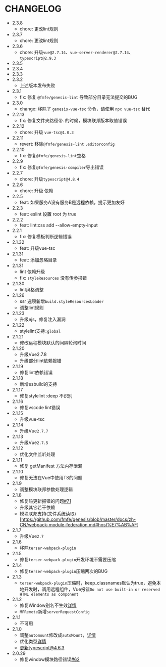 # CHANGELOG
- 2.3.8
  - chore: 更改lint规则
- 2.3.7
  - chore: 更改lint规则
- 2.3.6
  - chore: 升级`vue@2.7.14`、`vue-server-renderer@2.7.14`、`typescript@2.9.3`
- 2.3.5
- 2.3.4
- 2.3.3
- 2.3.2
  - 上述版本发布失败
- 2.3.1
  - fix: 修复 `@fmfe/genesis-lint` 导致部分目录无法提交的BUG
- 2.3.0
  - change: 移除了 `genesis-vue-tsc` 命令，请使用 `npx vue-tsc` 替代
- 2.2.13
  - fix: 修复文件夹路径带`.`的时候，模块联邦版本取值错误
- 2.2.12
  - chore: 升级 `vue-tsc@1.0.3`
- 2.2.11
  - revert: 移除`@fmfe/genesis-lint` `.editorconfig`
- 2.2.10
  - fix: 修复`@fmfe/genesis-lint`空格
- 2.2.9
  - fix: 修复`@fmfe/genesis-compiler`导出错误
- 2.2.7
  - chore: 升级`typescript@4.8.4`
- 2.2.6
  - chore: 升级 依赖
- 2.2.5
  - feat: 如果服务A没有服务B是远程依赖，提示更加友好
- 2.2.3
  - feat: eslint 设置 root 为 true
- 2.2.2
  - feat: lint:css add --allow-empty-input
- 2.2.1
  - fix: 修复模板判断逻辑错误
- 2.1.32
  - feat: 升级vue-tsc
- 2.1.31
  - feat: 添加忽略目录
- 2.1.31
  - lint 依赖升级
  - fix: `styleResources` 没有传参报错
- 2.1.30
  - lint风格调整
- 2.1.26
  - ssr 选项新增`build.styleResourcesLoader`
  - 调整lint规则
- 2.1.23
  - 升级ejs，修复注入漏洞
- 2.1.22
  - stylelint支持`:global`
- 2.1.21
  - 修改远程模块默认的间隔轮询时间
- 2.1.20
  - 升级Vue2.7.8
  - 升级部分lint依赖报错
- 2.1.19
  - 修复lint依赖错误
- 2.1.18
  - 新增esbuild的支持
- 2.1.17
  - 修复stylelint :deep 不识别
- 2.1.16
  - 修复vscode lint错误
- 2.1.15
  - 升级vue-tsc
- 2.1.14
  - 升级Vue`2.7.7`
- 2.1.13
  - 升级Vue`2.7.5`
- 2.1.12
  - 优化文件监听处理
- 2.1.11
  - 修复 getManifest 方法内存泄漏
- 2.1.10
  - 修复无法在Vue中使用TS的问题
- 2.1.9
  - 调整模块联邦参数处理逻辑
- 2.1.8
  - 修复热更新报错的问题[#71](https://github.com/fmfe/genesis/issues/71)
  - 升级其它若干依赖
  - 模块联邦支持(文件系统读取)[https://github.com/fmfe/genesis/blob/master/docs/zh-CN/webpack-module-federation.md#host%E7%AB%AF]
- 2.1.7
  - 升级Vue`2.7`
- 2.1.6
  - 移除`terser-webpack-plugin`
- 2.1.5
  - 修复`terser-webpack-plugin`开发环境不需要压缩
- 2.1.4
  - 修复`terser-webpack-plugin`压缩两次的BUG
- 2.1.3
  - `terser-webpack-plugin`压缩时，keep_classnames默认为true，避免本地开发时，调用远程组件，Vue报错`Do not use built-in or reserved HTML elements as component`
- 2.1.2
  - 修复Window别名不生效[详情](https://github.com/fmfe/genesis/pull/68)
  - `MFRemote`新增`serverRequestConfig`
- 2.1.1
  - 不可用
- 2.1.0
  - 调整`automount`修改成`autoMount`，[详情](https://github.com/fmfe/genesis/commit/5ff83cf796a8b69dd8c0db5fc42a53b7a7369ce8)
  - 优化类型[详情](https://github.com/fmfe/genesis/commit/de0211a0bee68562e254b55130791e857df14da1)
  - 更新typescript@4.6.3[](https://github.com/fmfe/genesis/commit/cb2e1c36a61e8b91441ddad566339e1976c02790)
- 2.0.29
  - 修复window模块路径错误[#62](https://github.com/fmfe/genesis/issues/62)
